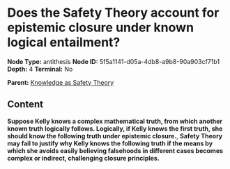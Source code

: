 # Does the Safety Theory account for epistemic closure under known logical entailment?

**Node Type:** antithesis
**Node ID:** 5f5a1141-d05a-4db8-a9b8-90a903cf71b1
**Depth:** 4
**Terminal:** No

**Parent:** [Knowledge as Safety Theory](knowledge-as-safety-theory-synthesis-80153c33-42b8-4596-bd42-fa1a51acc2f7.md)

## Content

**Suppose Kelly knows a complex mathematical truth, from which another known truth logically follows. Logically, if Kelly knows the first truth, she should know the following truth under epistemic closure.**, **Safety Theory may fail to justify why Kelly knows the following truth if the means by which she avoids easily believing falsehoods in different cases becomes complex or indirect, challenging closure principles.**
